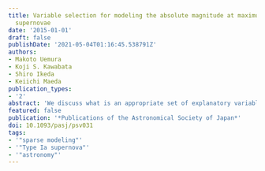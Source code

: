 ```yaml
---
title: Variable selection for modeling the absolute magnitude at maximum of Type Ia
  supernovae
date: '2015-01-01'
draft: false
publishDate: '2021-05-04T01:16:45.538791Z'
authors:
- Makoto Uemura
- Koji S. Kawabata
- Shiro Ikeda
- Keiichi Maeda
publication_types:
- '2'
abstract: 'We discuss what is an appropriate set of explanatory variables in order to predict the absolute magnitude at the maximum of Type Ia supernovae. In order to have a good prediction, the error for future data, which is called the "generalization error," should be small. We use cross-validation in order to control the generalization error and a LASSO-type estimator in order to choose the set of variables. This approach can be used even in the case that the number of samples is smaller than the number of candidate variables. We studied the Berkeley supernova database with our approach. Candidates for the explanatory variables include normalized spectral data, variables about lines, and previously proposed flux ratios, as well as the color and light-curve widths. As a result, we confirmed the past understanding about Type Ia supernovae: (i) The absolute magnitude at maximum depends on the color and light-curve width. (ii) The light-curve width depends on the strength of Si II. Recent studies have suggested adding more variables in order to explain the absolute magnitude. However, our analysis does not support adding any other variables in order to have a better generalization error.'
featured: false
publication: '*Publications of the Astronomical Society of Japan*'
doi: 10.1093/pasj/psv031
tags:
- '"sparse modeling"'
- '"Type Ia supernova"'
- '"astronomy"'
---
```

